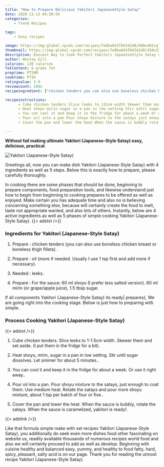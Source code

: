 ```yaml
---
title: "How to Prepare Delicious Yakitori JapaneseStyle Satay"
date: 2020-11-13 04:50:59
categories:
    - Trend Recipes
    
tags:
    - Easy recipes

image: https://img-global.cpcdn.com/recipes/fa9ba843f84342d0/680x482cq70/yakitori-japanese-style-satay-recipe-main-photo.jpg
thumbnail: https://img-global.cpcdn.com/recipes/fa9ba843f84342d0/350x250cq70/yakitori-japanese-style-satay-recipe-main-photo.jpg
description: Easiest Way to Cook Perfect Yakitori JapaneseStyle Satay with 4 ingredients and 5 stages of easy cooking.
author: Wesley Gill
calories: 130 calories
fatContent: 6 grams fat
preptime: PT20M
cooktime: PT2H
ratingvalue: 3.9
reviewcount: 1892
recipeingredient: ["chicken tenders you can also use boneless chicken breast or boneless thigh fillets", "oil more if needed Usually I use 1 tsp first and add more if necessary", "leeks", "For the sauce 60 ml shoyu I prefer less salted version 60 ml mirin or grapeapple juice 15 tbsp sugar"]

recipeinstructions: 
      - Cube chicken tenders Slice leeks to 115cm width Skewer them and set aside I put them in the fridge for a bit 
      - Heat shoyu mirin sugar in a pan in low setting Stir until sugar dissolves Let simmer for about 5 minutes 
      - You can cool it and keep it in the fridge for about a week Or use it right away 
      - Pour oil into a pan Pour shoyu mixture to the satays just enough to coat them Use medium heat Rotate the satays and pour more shoyu mixture about 1 tsp per batch of four or five 
      - Cover the pan and lower the heat When the sauce is bubbly rotate the satays When the sauce is caramelized yakitori is ready

---
```




**Without fail making ultimate Yakitori (Japanese-Style Satay) easy, delicious, practical**. 


![Yakitori (Japanese-Style Satay)](https://img-global.cpcdn.com/recipes/fa9ba843f84342d0/680x482cq70/yakitori-japanese-style-satay-recipe-main-photo.jpg "Yakitori (Japanese-Style Satay)")




Greetings all, now you can make dish Yakitori (Japanese-Style Satay) with 4 ingredients as well as 5 steps. Below this is exactly how to prepare, please carefully thoroughly.

In cooking there are some phases that should be done, beginning to prepare components, food preparation tools, and likewise understand just how to begin from beginning to cooking prepares to be offered as well as enjoyed. Make certain you has adequate time and also no is believing concerning something else, because will certainly create the food to melt, taste not appropriate wanted, and also lots of others. Instantly, below are 4 active ingredients as well as 5 phases of simple cooking Yakitori (Japanese-Style Satay).
{{< adstxt />}}

### Ingredients for Yakitori (Japanese-Style Satay)


1. Prepare  : chicken tenders (you can also use boneless chicken breast or boneless thigh fillets).

1. Prepare  : oil (more if needed. Usually I use 1 tsp first and add more if necessary).

1. Needed  : leeks.

1. Prepare  : For the sauce: 60 ml shoyu (I prefer less salted version). 60 ml mirin (or grape/apple juice), 1.5 tbsp sugar.



If all components Yakitori (Japanese-Style Satay) its ready| prepares}, We are going right into the cooking stage. Below is just how to preparing with simple.

### Process Cooking Yakitori (Japanese-Style Satay)

{{< adstxt />}}


1. Cube chicken tenders. Slice leeks to 1-1.5cm width. Skewer them and set aside. (I put them in the fridge for a bit).



1. Heat shoyu, mirin, sugar in a pan in low setting. Stir until sugar dissolves. Let simmer for about 5 minutes..



1. You can cool it and keep it in the fridge for about a week. Or use it right away..



1. Pour oil into a pan. Pour shoyu mixture to the satays, just enough to coat them. Use medium heat. Rotate the satays and pour more shoyu mixture, about 1 tsp per batch of four or five..



1. Cover the pan and lower the heat. When the sauce is bubbly, rotate the satays. When the sauce is caramelized, yakitori is ready!.





{{< adslink />}}

Like that formula simple make with set recipes Yakitori (Japanese-Style Satay), you additionally do seek even more dishes food other fascinating on website us, readily available thousands of numerous recipes world food and also we will certainly proceed to add as well as develop. Beginning with cuisine healthy and balanced easy, yummy, and healthy to food fatty, hard, spicy, pleasant, salty acid is on our page. Thank you for reading the utmost recipe Yakitori (Japanese-Style Satay).
